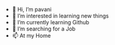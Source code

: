 - 👋 Hi, I’m pavani
- 👀 I’m interested in learning new things
- 🌱 I’m currently learning Github
- 💞️ I’m searching for a Job
- 📫 At my Home

<!---
tangadipallipavani/tangadipallipavani is a ✨ special ✨ repository because its `README.md` (this file) appears on your GitHub profile.
You can click the Preview link to take a look at your changes.
--->
